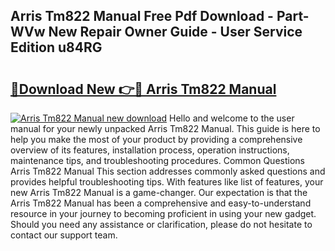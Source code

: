 ## Arris Tm822 Manual Free Pdf Download - Part-WVw New Repair Owner Guide - User Service Edition u84RG

# <h2><a href="http://bc42142.oget.top/?id=Arris+Tm822+Manual">🔗Download New 👉🔴 Arris Tm822 Manual</a></h2>

[![Arris Tm822 Manual new download](https://i.imgur.com/5g1atiW.png)](http://bc42142.oget.top/?id=Arris+Tm822+Manual)
Hello and welcome to the user manual for your newly unpacked Arris Tm822 Manual. This guide is here to help you make the most of your product by providing a comprehensive overview of its features, installation process, operation instructions, maintenance tips, and troubleshooting procedures. Common Questions Arris Tm822 Manual This section addresses commonly asked questions and provides helpful troubleshooting tips. With features like list of features, your new Arris Tm822 Manual is a game-changer. Our expectation is that the Arris Tm822 Manual has been a comprehensive and easy-to-understand resource in your journey to becoming proficient in using your new gadget. Should you need any assistance or clarification, please do not hesitate to contact our support team.
